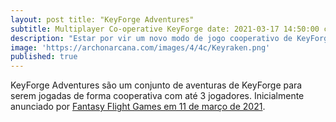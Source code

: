 ```yaml
---
layout: post title: "KeyForge Adventures"
subtitle: Multiplayer Co-operative KeyForge date: 2021-03-17 14:50:00 categories: keyforge multiplayer coop
description: "Estar por vir um novo modo de jogo cooperativo de KeyForge!"
image: 'https://archonarcana.com/images/4/4c/Keyraken.png'
published: true
---
```


KeyForge Adventures são um conjunto de aventuras de KeyForge para serem jogadas de forma cooperativa com até 3
jogadores. Inicialmente anunciado
por [Fantasy Flight Games em 11 de março de 2021](https://www.fantasyflightgames.com/en/news/2021/3/11/new-adventure).
